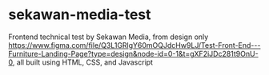 # sekawan-media-test
 Frontend technical test by Sekawan Media, from design only https://www.figma.com/file/Q3L1GRlgY60mOQJdcHw9LJ/Test-Front-End---Furniture-Landing-Page?type=design&node-id=0-1&t=gXF2iJDc281t9OnU-0, all built using HTML, CSS, and Javascript

